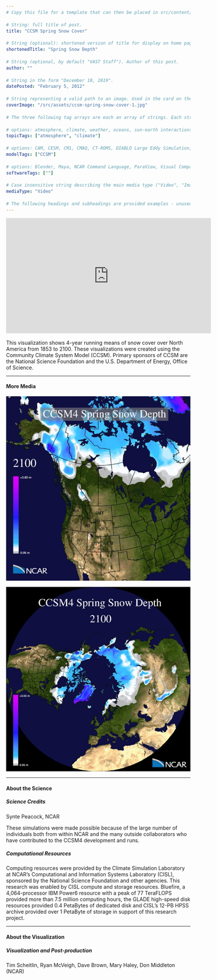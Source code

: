```yaml
---
# Copy this file for a template that can then be placed in src/content/visualizations. The name of this file will be used as the URL for the post.

# String: full title of post.
title: "CCSM Spring Snow Cover"

# String (optional): shortened version of title for display on home page in card.
shortenedTitle: "Spring Snow Depth"

# String (optional, by default "VAST Staff"). Author of this post.
author: ""

# String in the form "December 10, 2019".
datePosted: "February 5, 2012" 

# String representing a valid path to an image. Used in the card on the main page. Likely to be in the form "/src/assets/..." for images located in src/assets.
coverImage: "/src/assets/ccsm-spring-snow-cover-1.jpg"

# The three following tag arrays are each an array of strings. Each string (case insensitive) represents a filter from the front page. Tags that do not correspond to a current filter will be ignored for filtering.

# options: atmosphere, climate, weather, oceans, sun-earth interactions, fire dynamics, solid earth, recent publications, experimental technologies
topicTags: ["atmosphere", "climate"]

# options: CAM, CESM, CM1, CMAQ, CT-ROMS, DIABLO Large Eddy Simulation, HRRR, HWRF, MPAS, SIMA, WACCM, WRF
modelTags: ["CCSM"]

# options: Blender, Maya, NCAR Command Language, ParaView, Visual Comparator, VAPOR
softwareTags: [""]

# Case insensitive string describing the main media type ("Video", "Image", "App", etc). This is displayed in the post heading as a small tag above the title.
mediaType: "Video"

# The following headings and subheadings are provided examples - unused ones can be deleted. All Markdown content below will be rendered in the frontend.
---
```


<iframe width="560" height="315" src="https://www.youtube.com/embed/r8L00AYyHqY?si=sKZLUUVxh22in4M6" title="YouTube video player" frameborder="0" allow="accelerometer; autoplay; clipboard-write; encrypted-media; gyroscope; picture-in-picture; web-share" referrerpolicy="strict-origin-when-cross-origin" allowfullscreen></iframe>

This visualization shows 4-year running means of snow cover over North America from 1853 to 2100. These visualizations were created using the Community Climate System Model (CCSM). Primary sponsors of CCSM are the National Science Foundation and the U.S. Department of Energy, Office of Science.

___

#### More Media

![CCSM Spring Snow Cover](../../assets/ccsm-spring-snow-cover-1.jpg)

![CCSM Spring Snow Cover](../../assets/ccsm-spring-snow-cover-2.jpg)
___

#### About the Science

##### Science Credits

Synte Peacock, NCAR

These simulations were made possible because of the large number of individuals both from within NCAR and the many outside collaborators who have contributed to the CCSM4 development and runs.

##### Computational Resources

Computing resources were provided by the Climate Simulation Laboratory at NCAR’s Computational and Information Systems Laboratory (CISL), sponsored by the National Science Foundation and other agencies. This research was enabled by CISL compute and storage resources. Bluefire, a 4,064-processor IBM Power6 resource with a peak of 77 TeraFLOPS provided more than 7.5 million computing hours, the GLADE high-speed disk resources provided 0.4 PetaBytes of dedicated disk and CISL’s 12-PB HPSS archive provided over 1 PetaByte of storage in support of this research project.

___

#### About the Visualization

##### Visualization and Post-production

Tim Scheitlin, Ryan McVeigh, Dave Brown, Mary Haley, Don Middleton (NCAR)
